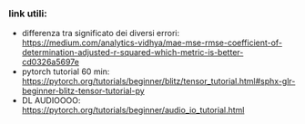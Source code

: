 ### link utili:
* differenza tra significato dei diversi errori:
https://medium.com/analytics-vidhya/mae-mse-rmse-coefficient-of-determination-adjusted-r-squared-which-metric-is-better-cd0326a5697e 
* pytorch tutorial 60 min: https://pytorch.org/tutorials/beginner/blitz/tensor_tutorial.html#sphx-glr-beginner-blitz-tensor-tutorial-py
* DL AUDIOOOO: https://pytorch.org/tutorials/beginner/audio_io_tutorial.html
